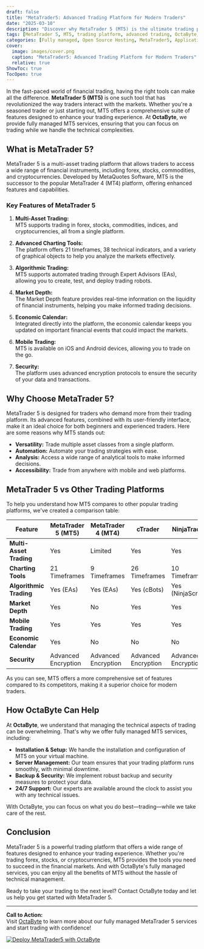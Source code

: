 ```yaml
---
draft: false
title: "MetaTrader5: Advanced Trading Platform for Modern Traders"
date: "2025-03-10"
description: "Discover why MetaTrader 5 (MT5) is the ultimate trading platform for modern traders. Learn about its advanced features, benefits, and how it compares to other trading platforms. OctaByte offers fully managed MT5 services, so you can focus on trading while we handle the technical details."
tags: [MetaTrader 5, MT5, trading platform, advanced trading, OctaByte, managed trading services, trading software, MT5 vs other platforms, automated trading, financial markets]
categories: [Fully managed, Open Source Hosting, MetaTrader5, Applications, Others]
cover:
  image: images/cover.png
  caption: "MetaTrader5: Advanced Trading Platform for Modern Traders"
  relative: true
ShowToc: true
TocOpen: true
---
```



In the fast-paced world of financial trading, having the right tools can make all the difference. **MetaTrader 5 (MT5)** is one such tool that has revolutionized the way traders interact with the markets. Whether you're a seasoned trader or just starting out, MT5 offers a comprehensive suite of features designed to enhance your trading experience. At **OctaByte**, we provide fully managed MT5 services, ensuring that you can focus on trading while we handle the technical complexities.

## What is MetaTrader 5?

MetaTrader 5 is a multi-asset trading platform that allows traders to access a wide range of financial instruments, including forex, stocks, commodities, and cryptocurrencies. Developed by MetaQuotes Software, MT5 is the successor to the popular MetaTrader 4 (MT4) platform, offering enhanced features and capabilities.

### Key Features of MetaTrader 5

1. **Multi-Asset Trading:**  
   MT5 supports trading in forex, stocks, commodities, indices, and cryptocurrencies, all from a single platform.

2. **Advanced Charting Tools:**  
   The platform offers 21 timeframes, 38 technical indicators, and a variety of graphical objects to help you analyze the markets effectively.

3. **Algorithmic Trading:**  
   MT5 supports automated trading through Expert Advisors (EAs), allowing you to create, test, and deploy trading robots.

4. **Market Depth:**  
   The Market Depth feature provides real-time information on the liquidity of financial instruments, helping you make informed trading decisions.

5. **Economic Calendar:**  
   Integrated directly into the platform, the economic calendar keeps you updated on important financial events that could impact the markets.

6. **Mobile Trading:**  
   MT5 is available on iOS and Android devices, allowing you to trade on the go.

7. **Security:**  
   The platform uses advanced encryption protocols to ensure the security of your data and transactions.

## Why Choose MetaTrader 5?

MetaTrader 5 is designed for traders who demand more from their trading platform. Its advanced features, combined with its user-friendly interface, make it an ideal choice for both beginners and experienced traders. Here are some reasons why MT5 stands out:

- **Versatility:** Trade multiple asset classes from a single platform.
- **Automation:** Automate your trading strategies with ease.
- **Analysis:** Access a wide range of analytical tools to make informed decisions.
- **Accessibility:** Trade from anywhere with mobile and web platforms.

## MetaTrader 5 vs Other Trading Platforms

To help you understand how MT5 compares to other popular trading platforms, we've created a comparison table:

| Feature                | MetaTrader 5 (MT5) | MetaTrader 4 (MT4) | cTrader       | NinjaTrader   |
|------------------------|--------------------|--------------------|---------------|---------------|
| **Multi-Asset Trading**| Yes                | Limited            | Yes           | Yes           |
| **Charting Tools**     | 21 Timeframes      | 9 Timeframes       | 26 Timeframes | 10 Timeframes |
| **Algorithmic Trading**| Yes (EAs)          | Yes (EAs)          | Yes (cBots)   | Yes (NinjaScript) |
| **Market Depth**       | Yes                | No                 | Yes           | Yes           |
| **Mobile Trading**     | Yes                | Yes                | Yes           | Yes           |
| **Economic Calendar**  | Yes                | No                 | No            | No            |
| **Security**           | Advanced Encryption| Advanced Encryption| Advanced Encryption | Advanced Encryption |

As you can see, MT5 offers a more comprehensive set of features compared to its competitors, making it a superior choice for modern traders.

## How OctaByte Can Help

At **OctaByte**, we understand that managing the technical aspects of trading can be overwhelming. That's why we offer fully managed MT5 services, including:

- **Installation & Setup:** We handle the installation and configuration of MT5 on your virtual machine.
- **Server Management:** Our team ensures that your trading platform runs smoothly, with minimal downtime.
- **Backup & Security:** We implement robust backup and security measures to protect your data.
- **24/7 Support:** Our experts are available around the clock to assist you with any technical issues.

With OctaByte, you can focus on what you do best—trading—while we take care of the rest.

## Conclusion

MetaTrader 5 is a powerful trading platform that offers a wide range of features designed to enhance your trading experience. Whether you're trading forex, stocks, or cryptocurrencies, MT5 provides the tools you need to succeed in the financial markets. And with OctaByte's fully managed services, you can enjoy all the benefits of MT5 without the hassle of technical management.

Ready to take your trading to the next level? Contact OctaByte today and let us help you get started with MetaTrader 5.

---

**Call to Action:**  
Visit [OctaByte](https://octabyte.io) to learn more about our fully managed MetaTrader 5 services and start trading with confidence!

[![Deploy MetaTrader5 with OctaByte](/images/deploy-on-octabyte.png)](https://octabyte.io/fully-managed-open-source-services/applications/others/metatrader5)